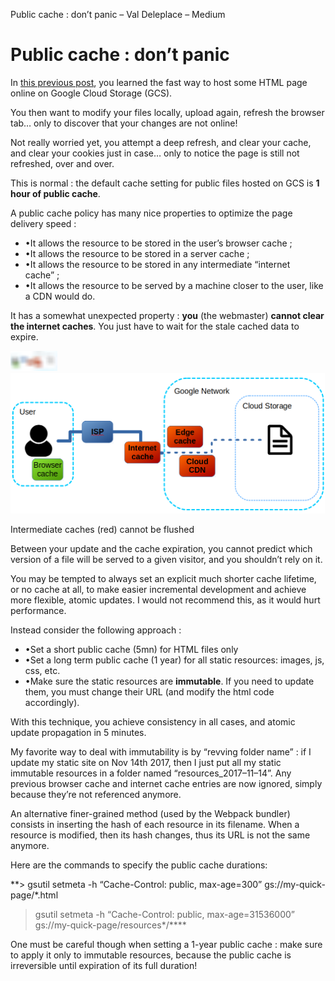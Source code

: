Public cache : don’t panic – Val Deleplace – Medium

# Public cache : don’t panic

In [this previous post](https://medium.com/@val_deleplace/gcs-my-static-page-online-in-1-single-command-cfb2381fd527), you learned the fast way to host some HTML page online on Google Cloud Storage (GCS).

You then want to modify your files locally, upload again, refresh the browser tab… only to discover that your changes are not online!

Not really worried yet, you attempt a deep refresh, and clear your cache, and clear your cookies just in case… only to notice the page is still not refreshed, over and over.

This is normal : the default cache setting for public files hosted on GCS is **1 hour of public cache**.

A public cache policy has many nice properties to optimize the page delivery speed :

- •It allows the resource to be stored in the user’s browser cache ;
- •It allows the resource to be stored in a server cache ;
- •It allows the resource to be stored in any intermediate “internet cache” ;
- •It allows the resource to be served by a machine closer to the user, like a CDN would do.

It has a somewhat unexpected property : **you** (the webmaster) **cannot clear the internet caches**. You just have to wait for the stale cached data to expire.

![](../_resources/c4b02dfe933ca0d3c4edc88b24fc9d68.png)![1*zKUT3WfGJjXJWvLRRant3A.png](../_resources/e75f666a95214e6f300d27db197504bb.png)

Intermediate caches (red) cannot be flushed

Between your update and the cache expiration, you cannot predict which version of a file will be served to a given visitor, and you shouldn’t rely on it.

You may be tempted to always set an explicit much shorter cache lifetime, or no cache at all, to make easier incremental development and achieve more flexible, atomic updates. I would not recommend this, as it would hurt performance.

Instead consider the following approach :

- •Set a short public cache (5mn) for HTML files only
- •Set a long term public cache (1 year) for all static resources: images, js, css, etc.
- •Make sure the static resources are **immutable**. If you need to update them, you must change their URL (and modify the html code accordingly).

With this technique, you achieve consistency in all cases, and atomic update propagation in 5 minutes.

My favorite way to deal with immutability is by “revving folder name” : if I update my static site on Nov 14th 2017, then I just put all my static immutable resources in a folder named “resources_2017–11–14”. Any previous browser cache and internet cache entries are now ignored, simply because they’re not referenced anymore.

An alternative finer-grained method (used by the Webpack bundler) consists in inserting the hash of each resource in its filename. When a resource is modified, then its hash changes, thus its URL is not the same anymore.

Here are the commands to specify the public cache durations:

**> gsutil setmeta -h “Cache-Control: public, max-age=300” gs://my-quick-page/*.html

> gsutil setmeta -h “Cache-Control: public, max-age=31536000” gs://my-quick-page/resources*/****

One must be careful though when setting a 1-year public cache : make sure to apply it only to immutable resources, because the public cache is irreversible until expiration of its full duration!
